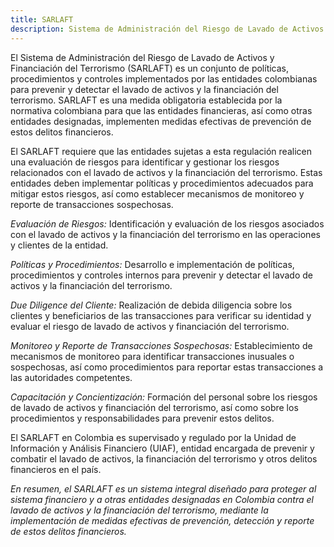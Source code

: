 ```yaml
---
title: SARLAFT
description: Sistema de Administración del Riesgo de Lavado de Activos y Financiación del Terrorismo (SARLAFT)
---
```


El Sistema de Administración del Riesgo de Lavado de Activos y Financiación del Terrorismo (SARLAFT) es un conjunto de políticas, procedimientos y controles implementados por las entidades colombianas para prevenir y detectar el lavado de activos y la financiación del terrorismo. SARLAFT es una medida obligatoria establecida por la normativa colombiana para que las entidades financieras, así como otras entidades designadas, implementen medidas efectivas de prevención de estos delitos financieros.

El SARLAFT requiere que las entidades sujetas a esta regulación realicen una evaluación de riesgos para identificar y gestionar los riesgos relacionados con el lavado de activos y la financiación del terrorismo. Estas entidades deben implementar políticas y procedimientos adecuados para mitigar estos riesgos, así como establecer mecanismos de monitoreo y reporte de transacciones sospechosas.

*Evaluación de Riesgos:* Identificación y evaluación de los riesgos asociados con el lavado de activos y la financiación del terrorismo en las operaciones y clientes de la entidad.

*Políticas y Procedimientos:* Desarrollo e implementación de políticas, procedimientos y controles internos para prevenir y detectar el lavado de activos y la financiación del terrorismo.

*Due Diligence del Cliente:* Realización de debida diligencia sobre los clientes y beneficiarios de las transacciones para verificar su identidad y evaluar el riesgo de lavado de activos y financiación del terrorismo.

*Monitoreo y Reporte de Transacciones Sospechosas:* Establecimiento de mecanismos de monitoreo para identificar transacciones inusuales o sospechosas, así como procedimientos para reportar estas transacciones a las autoridades competentes.

*Capacitación y Concientización:* Formación del personal sobre los riesgos de lavado de activos y financiación del terrorismo, así como sobre los procedimientos y responsabilidades para prevenir estos delitos.

El SARLAFT en Colombia es supervisado y regulado por la Unidad de Información y Análisis Financiero (UIAF), entidad encargada de prevenir y combatir el lavado de activos, la financiación del terrorismo y otros delitos financieros en el país.

*En resumen, el SARLAFT es un sistema integral diseñado para proteger al sistema financiero y a otras entidades designadas en Colombia contra el lavado de activos y la financiación del terrorismo, mediante la implementación de medidas efectivas de prevención, detección y reporte de estos delitos financieros.*

